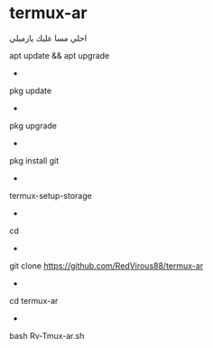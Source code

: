 # termux-ar
احلي مسا عليك يازميلي

apt update && apt upgrade

+

pkg update

+

pkg upgrade

+

pkg install git

+

termux-setup-storage

+

cd

+

git clone https://github.com/RedVirous88/termux-ar

+

cd termux-ar

+

bash Rv-Tmux-ar.sh

